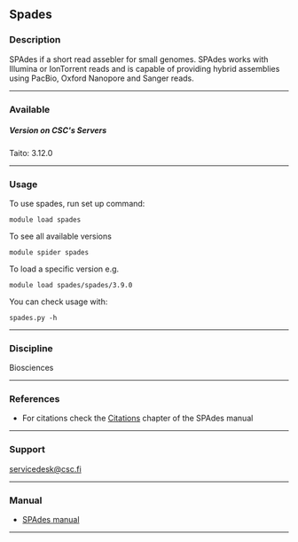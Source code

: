 ## Spades

### Description

SPAdes if a short read assebler for small genomes. SPAdes works with
Illumina or IonTorrent reads and is capable of providing hybrid
assemblies using PacBio, Oxford Nanopore and Sanger reads.

------------------------------------------------------------------------

### Available

##### Version on CSC's Servers

Taito: 3.12.0

------------------------------------------------------------------------

### Usage

To use spades, run set up command:

    module load spades

To see all available versions

    module spider spades

To load a specific version e.g.

    module load spades/spades/3.9.0

You can check usage with:

    spades.py -h

------------------------------------------------------------------------

### Discipline

Biosciences  

------------------------------------------------------------------------

### References

-   For citations check the [Citations] chapter of the SPAdes manual

------------------------------------------------------------------------

### Support

servicedesk@csc.fi

------------------------------------------------------------------------

### Manual

-   [SPAdes manual]

------------------------------------------------------------------------

  [Citations]: http://cab.spbu.ru/files/release3.12.0/manual.html#sec5
  [SPAdes manual]: http://cab.spbu.ru/files/release3.12.0/manual.html
